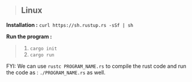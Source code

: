 > ## Linux

**Installation :** `curl https://sh.rustup.rs -sSf | sh`

**Run the program :**

> 1. `cargo init`
> 2. `cargo run`

FYI: We can use `rustc PROGRAM_NAME.rs` to compile the rust code and run the code as : `./PROGRAM_NAME.rs` as well.
